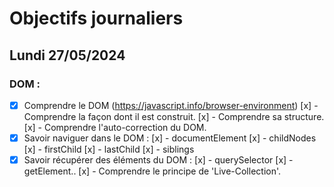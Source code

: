 # Objectifs journaliers

## Lundi 27/05/2024

### DOM :

- [x] Comprendre le DOM (https://javascript.info/browser-environment)
  [x] - Comprendre la façon dont il est construit.
  [x] - Comprendre sa structure.
  [x] - Comprendre l'auto-correction du DOM.
- [x] Savoir naviguer dans le DOM :
  [x] - documentElement
  [x] - childNodes
  [x] - firstChild
  [x] - lastChild
  [x] - siblings
- [x] Savoir récupérer des éléments du DOM :
  [x] - querySelector
  [x] - getElement..
  [x] - Comprendre le principe de 'Live-Collection'.
